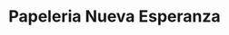 ---
title: "Papeleria Nueva Esperanza"
url: /velez/papeleria-nueva-esperanza/
shop: Schreibwaren
---
